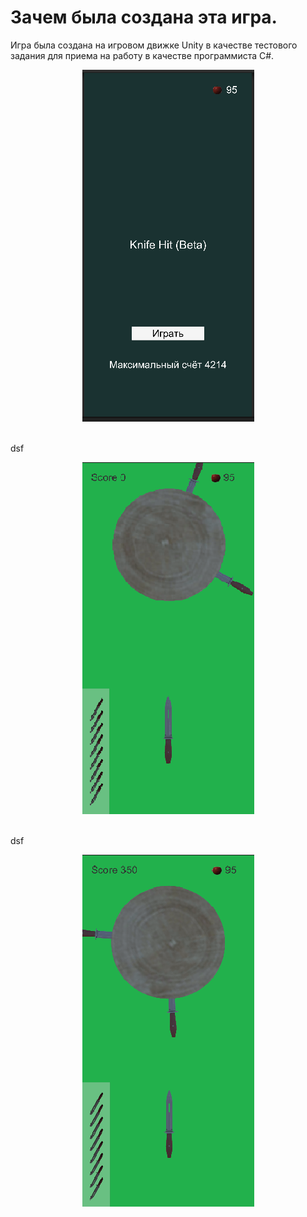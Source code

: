 # Зачем была создана эта игра.
Игра была создана на игровом движке Unity в качестве тестового задания для приема на работу в качестве программиста C#.
<br>
<p align="center"><img src="https://github.com/Leonid07/Test-Game/blob/main/%D0%91%D0%B5%D0%B7%D1%8B%D0%BC%D1%8F%D0%BD%D0%BD%D1%8B%D0%B9.png"></p>
<br>
dsf
<br>
<p align="center"><img src="https://github.com/Leonid07/Test-Game/blob/main/%D0%91%D0%B5%D0%B7%D1%8B%D0%BC%D1%8F%D0%BD%D0%BD%D1%8B1%D0%B9.png"></p>
<br>
dsf
<br>
<p align="center"><img src="https://github.com/Leonid07/Test-Game/blob/main/%D0%91%D0%B5%D0%B7%D1%8B%D0%BC%D1%8F%D0%BD%D0%BD%D1%8B12%D0%B9.png"></p>
